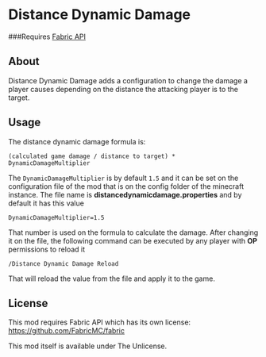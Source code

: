 # Distance Dynamic Damage

###Requires [Fabric API](https://github.com/FabricMC/fabric)

## About

Distance Dynamic Damage adds a configuration to change the damage a player causes depending
on the distance the attacking player is to the target.

## Usage
The distance dynamic damage formula is:

`(calculated game damage / distance to target) * DynamicDamageMultiplier`

The `DynamicDamageMultiplier` is by default `1.5` and it can be set on the configuration file
of the mod that is on the config folder of the minecraft instance. The file name is
**distancedynamicdamage.properties** and by default it has this value

`DynamicDamageMultiplier=1.5`

That number is used on the formula to calculate the damage. After changing it on the file,
the following command can be executed by any player with **OP** permissions to reload it

`/Distance Dynamic Damage Reload`

That will reload the value from the file and apply it to the game.
## License

This mod requires Fabric API which has its own license: https://github.com/FabricMC/fabric

This mod itself is available under The Unlicense.